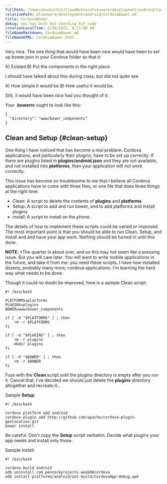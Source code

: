 ```yaml
---
fullPath: /home/ubuntu/Git/CloudNotes/elvenware/development/android/CordovaBower.md
relativePath: elvenware/development/android/CordovaBower.md
title: CordovaBower
debug: aec has both but checking ELF code
creationLocalTime: 3/18/2022, 8:21:00 AM
fileNameMarkdown: CordovaBower.md
fileNameHTML: CordovaBower.html
---
```


<!-- toc -->
<!-- tocstop -->

Very nice. The one thing that would have been nice would have been to set up bower.json in your Cordova folder so that it:

A) Existed
B) Put the components in the right place.

I should have talked about this during class, but did not quite see

A) How simple it would be
B) How useful it would be.

Still, it would have been nice had you thought of it.

Your **.bowerrc** ought to look like this:

```
{
  "directory": "www/bower_components"
}
```

## Clean and Setup {#clean-setup}

One thing I have noticed that has become a real problem: Cordova
applications, and particularly their plugins, have to be set up 
correctly. If there are plugins listed in **plugins/android.json**
and they are not available, and not installed into **platforms**,
then your application will not work correctly.

This issue has become so troublesome to me that I believe all Cordova
applications have to come with three files, or one file that does
three things at the right time:

- Clean: A script to delete the contents of **plugins** and **platforms**
- Setup: A script to add and run bower, and to add platforms and install plugins
- install: A script to install on the phone.

The details of how to implement these scripts could be varied or improved.
The most important point is that you should be able to run Clean, Setup,
and install and and have your app work. Nothing should be turned in until
this done.

**NOTE**: *The quarter is about over, and so this may not seem like a 
pressing issue. But you will care later. You will want to write 
mobile applications in the future, and take it from me: you need these
scripts. I have now installed dozens, probably many more, cordova
applications. I'm learning the hard way what needs to be done.

Though it could no doubt be improved, here is a sample Clean script:

```
#! /bin/bash

PLATFORMS=platforms
PLUGINS=plugins
BOWER=www/bower_components

if [ -d "$PLATFORMS" ] ; then
    rm -r $PLATFORMS
fi

if [ -d "$PLUGINS" ] ; then
    rm -r plugins
    mkdir plugins
fi

if [ -d "$BOWER" ] ; then
    rm -r $BOWER
fi
```

Fuss with the **Clean** script until the plugins directory is empty after
you run it. Cancel that. I've decided we should just delete the **plugins** 
directory altogether and recreate it...

Sample **Setup**:

```
#! /bin/bash

cordova platform add android
cordova plugin add http://github.com/apache/cordova-plugin-geolocation.git
bower install
```

Be careful. Don't copy the **Setup** script verbatim. Decide what plugins
your app needs and install only those.

Sample install:

```
#! /bin/bash

cordova build android
adb uninstall com.pennockprojects.week08cordova
adb install platforms/android/ant-build/CordovaApp-debug.apk
```

